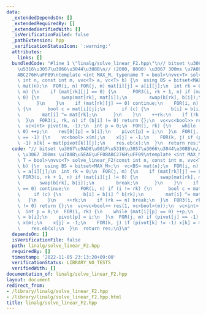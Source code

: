 ```yaml
---
data:
  _extendedDependsOn: []
  _extendedRequiredBy: []
  _extendedVerifiedWith: []
  _isVerificationFailed: false
  _pathExtension: hpp
  _verificationStatusIcon: ':warning:'
  attributes:
    links: []
  bundledCode: "#line 1 \"linalg/solve_linear_F2.hpp\"\n// bitset \u3067\u9AD8\u901F\
    \u5316\u3057\u3066\u3044\u308B\n// (2000, 8000) \u3067 300ms \u7A0B\u5EA6\uFF08\
    ABC276H\uFF09\ntemplate <int MAX_M, typename T = bool>\nvvc<T> solve_linear_F2(const\
    \ int n, const int m, vvc<T> a, vc<T> b) {\n  using BS = bitset<MAX_M>;\n  vc<BS>\
    \ mat(n);\n  FOR(i, n) FOR(j, m) mat[i][j] = a[i][j];\n  int rk = 0;\n  FOR(j,\
    \ m) {\n    if (mat[rk][j] == 0) {\n      FOR3(i, rk + 1, n) if (mat[i][j] !=\
    \ 0) {\n        swap(mat[rk], mat[i]);\n        swap(b[rk], b[i]);\n        break;\n\
    \      }\n    }\n    if (mat[rk][j] == 0) continue;\n    FOR(i, n) if (i != rk)\
    \ {\n      bool c = mat[i][j];\n      if (c) {\n        b[i] = b[i] ^ b[rk];\n\
    \        mat[i] ^= mat[rk];\n      }\n    }\n    ++rk;\n    if (rk == n) break;\n\
    \  }\n  FOR3(i, rk, n) if (b[i] != 0) return {};\n  vc<vc<bool>> res(1, vc<bool>(m));\n\
    \  vc<int> pivot(m, -1);\n  int p = 0;\n  FOR(i, rk) {\n    while (mat[i][p] ==\
    \ 0) ++p;\n    res[0][p] = b[i];\n    pivot[p] = i;\n  }\n  FOR(j, m) if (pivot[j]\
    \ == -1) {\n    vc<bool> x(m);\n    x[j] = -1;\n    FOR(k, j) if (pivot[k] !=\
    \ -1) x[k] = mat[pivot[k]][j];\n    res.eb(x);\n  }\n  return res;\n}\n"
  code: "// bitset \u3067\u9AD8\u901F\u5316\u3057\u3066\u3044\u308B\n// (2000, 8000)\
    \ \u3067 300ms \u7A0B\u5EA6\uFF08ABC276H\uFF09\ntemplate <int MAX_M, typename\
    \ T = bool>\nvvc<T> solve_linear_F2(const int n, const int m, vvc<T> a, vc<T>\
    \ b) {\n  using BS = bitset<MAX_M>;\n  vc<BS> mat(n);\n  FOR(i, n) FOR(j, m) mat[i][j]\
    \ = a[i][j];\n  int rk = 0;\n  FOR(j, m) {\n    if (mat[rk][j] == 0) {\n     \
    \ FOR3(i, rk + 1, n) if (mat[i][j] != 0) {\n        swap(mat[rk], mat[i]);\n \
    \       swap(b[rk], b[i]);\n        break;\n      }\n    }\n    if (mat[rk][j]\
    \ == 0) continue;\n    FOR(i, n) if (i != rk) {\n      bool c = mat[i][j];\n \
    \     if (c) {\n        b[i] = b[i] ^ b[rk];\n        mat[i] ^= mat[rk];\n   \
    \   }\n    }\n    ++rk;\n    if (rk == n) break;\n  }\n  FOR3(i, rk, n) if (b[i]\
    \ != 0) return {};\n  vc<vc<bool>> res(1, vc<bool>(m));\n  vc<int> pivot(m, -1);\n\
    \  int p = 0;\n  FOR(i, rk) {\n    while (mat[i][p] == 0) ++p;\n    res[0][p]\
    \ = b[i];\n    pivot[p] = i;\n  }\n  FOR(j, m) if (pivot[j] == -1) {\n    vc<bool>\
    \ x(m);\n    x[j] = -1;\n    FOR(k, j) if (pivot[k] != -1) x[k] = mat[pivot[k]][j];\n\
    \    res.eb(x);\n  }\n  return res;\n}\n"
  dependsOn: []
  isVerificationFile: false
  path: linalg/solve_linear_F2.hpp
  requiredBy: []
  timestamp: '2022-11-05 23:13:20+09:00'
  verificationStatus: LIBRARY_NO_TESTS
  verifiedWith: []
documentation_of: linalg/solve_linear_F2.hpp
layout: document
redirect_from:
- /library/linalg/solve_linear_F2.hpp
- /library/linalg/solve_linear_F2.hpp.html
title: linalg/solve_linear_F2.hpp
---
```

